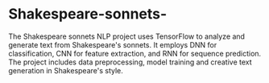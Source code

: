 # Shakespeare-sonnets-
The Shakespeare sonnets NLP project uses TensorFlow to analyze and generate text from Shakespeare's sonnets. It employs DNN for classification, CNN for feature extraction, and RNN for sequence prediction. The project includes data preprocessing, model training and creative text generation in Shakespeare's style.
